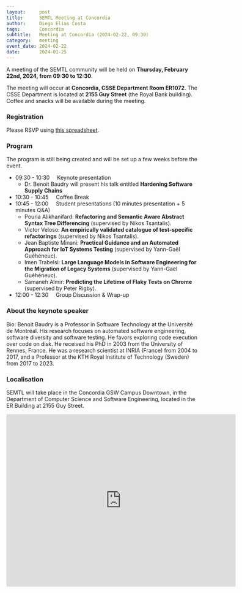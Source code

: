 ```yaml
---
layout:     post
title:      SEMTL Meeting at Concordia
author:     Diego Elias Costa
tags: 		Concordia
subtitle:  	Meeting at Concordia (2024-02-22, 09:30)
category:   meeting
event_date: 2024-02-22
date:       2024-01-25
---
```


A meeting of the SEMTL community will be held on **Thursday, February 22nd, 2024, from 09:30 to 12:30**. 

The meeting will occur at **Concordia, CSSE Department Room ER1072**. The CSSE Department is located at **2155 Guy Street** (the Royal Bank building). 
Coffee and snacks will be available during the meeting.


### Registration

Please RSVP using [this spreadsheet](https://docs.google.com/spreadsheets/d/1fG5uRQbvPufsGLUAnelnuzTSneUVe6L1RDAD7ZTWeIE/edit?usp=sharing).

### Program

The program is still being created and will be set up a few weeks before the event.

* 09:30 - 10:30&nbsp;&nbsp;&nbsp;&nbsp; Keynote presentation
  * Dr. Benoit Baudry will present his talk entitled **Hardening Software Supply Chains**
* 10:30 - 10:45&nbsp;&nbsp;&nbsp;&nbsp; Coffee Break
* 10:45 - 12:00&nbsp;&nbsp;&nbsp;&nbsp; Student presentations (10 minutes presentation + 5 minutes Q&A)
  *  Pouria Alikhanifard: **Refactoring and Semantic Aware Abstract Syntax Tree Differencing** (supervised by Nikos Tsantalis).
  * Victor Veloso: **An empirically validated catalogue of test-specific refactorings** (supervised by Nikos Tsantalis).
  * Jean Baptiste Minani: **Practical Guidance and an Automated Approach for IoT Systems Testing** (supervised by Yann-Gaël Guéhéneuc).
  * Imen Trabelsi: **Large Language Models in Software Engineering for the Migration of Legacy Systems** (supervised by Yann-Gaël Guéhéneuc). 
  * Samaneh Almir: **Predicting the Lifetime of Flaky Tests on Chrome** (supervised by Peter Rigby).
* 12:00 - 12:30&nbsp;&nbsp;&nbsp;&nbsp; Group Discussion & Wrap-up


### About the keynote speaker

Bio: Benoit Baudry is a Professor in Software Technology at the Université de Montréal. His research focuses on automated software engineering, software diversity and software testing. He favors exploring code execution over code on disk. He received his PhD in 2003 from the University of Rennes, France. He was a research scientist at INRIA (France) from 2004 to 2017, and a Professor at the KTH Royal Institute of Technology (Sweden) from 2017 to 2023.

### Localisation

SEMTL will take place in the Concordia GSW Campus Downtown, in the Department of Computer Science and Software Engineering, located in the ER Building at 2155 Guy Street. 

<iframe src="https://www.google.com/maps/embed?pb=!1m18!1m12!1m3!1d2796.689642108859!2d-73.5801319!3d45.4961942!2m3!1f0!2f0!3f0!3m2!1i1024!2i768!4f13.1!3m3!1m2!1s0x4cc91a6af0639f6b%3A0xce9a9c76d4f7bd6!2s2155%20Guy%20St%2C%20Montreal%2C%20QC%20H3H%202L9!5e0!3m2!1sen!2sca!4v1706585546251!5m2!1sen!2sca" width="600" height="450" style="border:0;" allowfullscreen="" loading="lazy" referrerpolicy="no-referrer-when-downgrade"></iframe>
